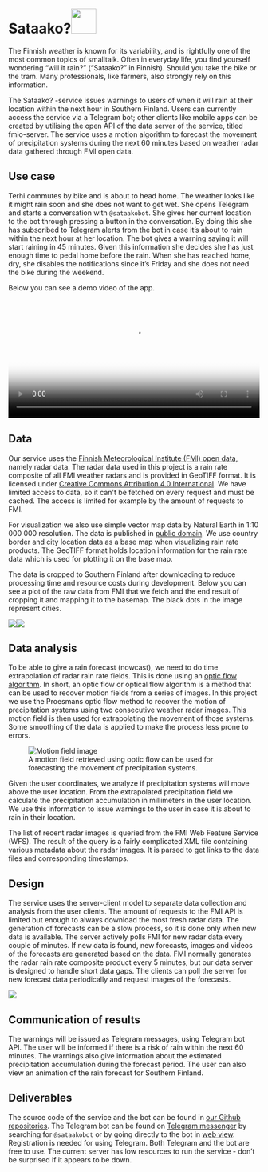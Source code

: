 # Sataako?<img src="https://raw.githubusercontent.com/sataako/sataako.github.io/master/images/umbrella-580061.svg?sanitize=true" width="50" />
The Finnish weather is known for its variability, and is rightfully one of the most common topics of smalltalk. Often in everyday life, you find yourself wondering “will it rain?” (“Sataako?” in Finnish). Should you take the bike or the tram. Many professionals, like farmers, also strongly rely on this information.

The Sataako? -service issues warnings to users of when it will rain at their location within the next hour in Southern Finland. Users can currently access the service via a Telegram bot; other clients like mobile apps can be created by utilising the open API of the data server of the service, titled fmio-server. The service uses a motion algorithm to forecast the movement of precipitation systems during the next 60 minutes based on weather radar data gathered through FMI open data.

## Use case
Terhi commutes by bike and is about to head home. The weather looks like it might rain soon and she does not want to get wet. She opens Telegram and starts a conversation with `@sataakobot`. She gives her current location to the bot through pressing a button in the conversation. By doing this she has subscribed to Telegram alerts from the bot in case it’s about to rain within the next hour at her location. The bot gives a warning saying it will start raining in 45 minutes. Given this information she decides she has just enough time to pedal home before the rain. When she has reached home, dry, she disables the notifications since it’s Friday and she does not need the bike during the weekend.

Below you can see a demo video of the app.
<video style="width: 100%" poster="https://github.com/sataako/sataako.github.io/blob/master/images/photo6023965351362013859.jpg?raw=true" controls=""><source src="https://github.com/sataako/sataako.github.io/blob/master/images/telegram_bot_demo_h264.mp4?raw=true" type="video/mp4"></video>

## Data
Our service uses the [Finnish Meteorological Institute (FMI) open data](https://en.ilmatieteenlaitos.fi/open-data), namely radar data. The radar data used in this project is a rain rate composite of all FMI weather radars and is provided in GeoTIFF format. It is licensed under [Creative Commons Attribution 4.0 International](https://creativecommons.org/licenses/by/4.0/). We have limited access to data, so it can't be fetched on every request and must be cached. The access is limited for example by the amount of requests to FMI.
 
For visualization we also use simple vector map data by Natural Earth in 1:10 000 000 resolution. The data is published in [public domain](https://en.wikipedia.org/wiki/Public_domain_equivalent_license). We use country border and city location data as a base map when visualizing rain rate products. The GeoTIFF format holds location information for the rain rate data which is used for plotting it on the base map.
 
The data is cropped to Southern Finland after downloading to reduce processing time and resource costs during development. Below you can see a plot of the raw data from FMI that we fetch and the end result of cropping it and mapping it to the basemap. The black dots in the image represent cities.
 
<img src="https://github.com/sataako/sataako.github.io/blob/master/images/Radar-suomi_dbz_eureffin.jpg?raw=true" /><img src="https://github.com/sataako/sataako.github.io/blob/master/images/photo6021584182838405706.jpg?raw=true" />

## Data analysis
To be able to give a rain forecast (nowcast), we need to do time extrapolation of radar rain rate fields. This is done using an [optic flow algorithm](http://scholarpedia.org/article/Optic_flow). In short, an optic flow or optical flow algorithm is a method that can be used to recover motion fields from a series of images. In this project we use the Proesmans optic flow method to recover the motion of precipitation systems using two consecutive weather radar images. This motion field is then used for extrapolating the movement of those systems. Some smoothing of the data is applied to make the process less prone to errors.
 
<figure>
<img src="https://github.com/sataako/sataako.github.io/blob/master/images/photo6026217151175698810.jpg?raw=true" alt="Motion field image" />
<figcaption>
A motion field retrieved using optic flow can be used for forecasting the movement of precipitation systems.
</figcaption>
</figure>
 
Given the user coordinates, we analyze if precipitation systems will move above the user location. From the extrapolated precipitation field we calculate the precipitation accumulation in millimeters in the user location. We use this information to issue warnings to the user in case it is about to rain in their location.
 
The list of recent radar images is queried from the FMI Web Feature Service (WFS). The result of the query is a fairly complicated XML file containing various metadata about the radar images. It is parsed to get links to the data files and corresponding timestamps.

## Design
The service uses the server-client model to separate data collection and analysis from the user clients. The amount of requests to the FMI API is limited but enough to always download the most fresh radar data. The generation of forecasts can be a slow process, so it is done only when new data is available. The server actively polls FMI for new radar data every couple of minutes. If new data is found, new forecasts, images and videos of the forecasts are generated based on the data. FMI normally generates the radar rain rate composite product every 5 minutes, but our data server is designed to handle short data gaps. The clients can poll the server for new forecast data periodically and request images of the forecasts.

<img src="https://github.com/sataako/sataako.github.io/blob/master/images/photo6023965351362013861.jpg?raw=true" />

## Communication of results
The warnings will be issued as Telegram messages, using Telegram bot API. The user will be informed if there is a risk of rain within the next 60 minutes. The warnings also give information about the estimated precipitation accumulation during the forecast period. The user can also view an animation of the rain forecast for Southern Finland.
 
## Deliverables
The source code of the service and the bot can be found in [our Github repositories](https://github.com/sataako).
The Telegram bot can be found on [Telegram messenger](https://telegram.org/) by searching for `@sataakobot` or by going directly to the bot in [web view](https://web.telegram.org/#/im?p=@sataakobot). Registration is needed for using Telegram. Both Telegram and the bot are free to use. The current server has low resources to run the service - don’t be surprised if it appears to be down.
 
 

